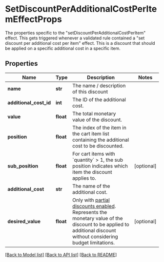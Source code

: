 # SetDiscountPerAdditionalCostPerItemEffectProps

The properties specific to the \"setDiscountPerAdditionalCostPerItem\" effect. This gets triggered whenever a validated rule contained a \"set discount per additional cost per item\" effect. This is a discount that should be applied on a specific additional cost in a specific item.
## Properties
Name | Type | Description | Notes
------------ | ------------- | ------------- | -------------
**name** | **str** | The name / description of this discount | 
**additional_cost_id** | **int** | The ID of the additional cost. | 
**value** | **float** | The total monetary value of the discount. | 
**position** | **float** | The index of the item in the cart item list containing the additional cost to be discounted. | 
**sub_position** | **float** | For cart items with &#x60;quantity&#x60; &gt; 1, the sub position indicates which item the discount applies to.  | [optional] 
**additional_cost** | **str** | The name of the additional cost. | 
**desired_value** | **float** | Only with [partial discounts enabled](https://docs.talon.one/docs/product/campaigns/campaign-evaluation/#partial-discounts). Represents the monetary value of the discount to be applied to additional discount without considering budget limitations.  | [optional] 

[[Back to Model list]](../README.md#documentation-for-models) [[Back to API list]](../README.md#documentation-for-api-endpoints) [[Back to README]](../README.md)



